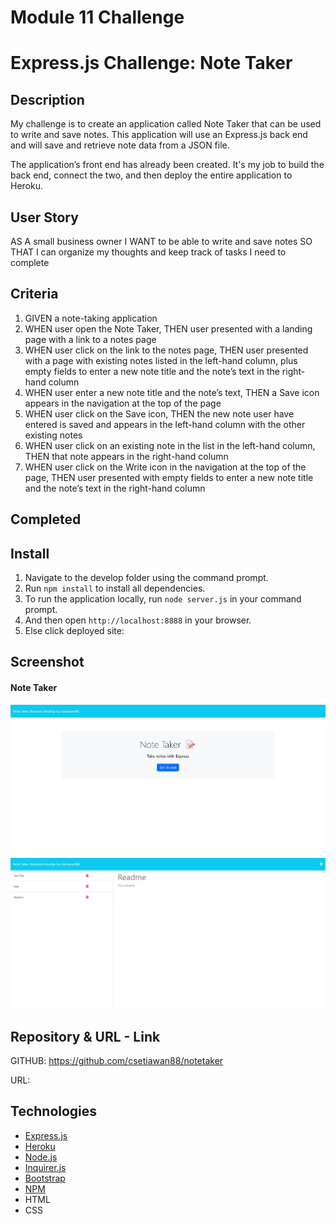 # Module 11 Challenge

# Express.js Challenge: Note Taker

## Description

My challenge is to create an application called Note Taker that can be used to write and save notes. This application will use an Express.js back end and will save and retrieve note data from a JSON file.

The application’s front end has already been created. It's my job to build the back end, connect the two, and then deploy the entire application to Heroku.

## User Story

AS A small business owner
I WANT to be able to write and save notes
SO THAT I can organize my thoughts and keep track of tasks I need to complete

## Criteria

1. GIVEN a note-taking application
2. WHEN user open the Note Taker, THEN user presented with a landing page with a link to a notes page
3. WHEN user click on the link to the notes page, THEN user presented with a page with existing notes listed in the left-hand column, plus empty fields to enter a new note title and the note’s text in the right-hand column
4. WHEN user enter a new note title and the note’s text, THEN a Save icon appears in the navigation at the top of the page
5. WHEN user click on the Save icon, THEN the new note user have entered is saved and appears in the left-hand column with the other existing notes
6. WHEN user click on an existing note in the list in the left-hand column, THEN that note appears in the right-hand column
7. WHEN user click on the Write icon in the navigation at the top of the page, THEN user presented with empty fields to enter a new note title and the note’s text in the right-hand column

## Completed

## Install

1. Navigate to the develop folder using the command prompt.
2. Run `npm install` to install all dependencies.
3. To run the application locally, run `node server.js` in your command prompt.
4. And then open `http://localhost:8888` in your browser.
5. Else click deployed site:

## Screenshot

#### Note Taker

![Note Taker](screenshot1.jpg)
![Note Taker](screenshot2.jpg)

## Repository & URL - Link

GITHUB: https://github.com/csetiawan88/notetaker

URL:

## Technologies

- [Express.js](https://expressjs.com/)
- [Heroku](https://www.heroku.com/)
- [Node.js](https://nodejs.org/)
- [Inquirer.js](https://www.npmjs.com/package/inquirer)
- [Bootstrap](https://getbootstrap.com/)
- [NPM](https://www.npmjs.com/)
- HTML
- CSS
